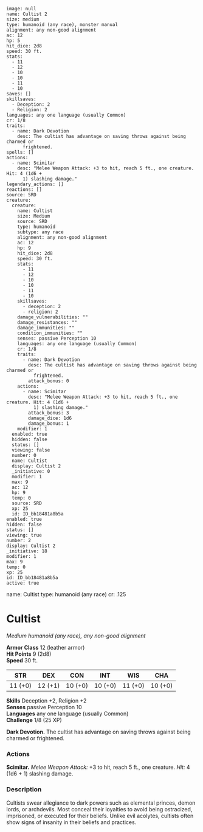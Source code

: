 ```statblock
image: null
name: Cultist 2
size: medium
type: humanoid (any race), monster manual
alignment: any non-good alignment
ac: 12
hp: 5
hit_dice: 2d8
speed: 30 ft.
stats:
  - 11
  - 12
  - 10
  - 10
  - 11
  - 10
saves: []
skillsaves:
  - Deception: 2
  - Religion: 2
languages: any one language (usually Common)
cr: 1/8
traits:
  - name: Dark Devotion
    desc: The cultist has advantage on saving throws against being charmed or
      frightened.
spells: []
actions:
  - name: Scimitar
    desc: "Melee Weapon Attack: +3 to hit, reach 5 ft., one creature. Hit: 4 (1d6 +
      1) slashing damage."
legendary_actions: []
reactions: []
source: SRD
creature:
  creature:
    name: Cultist
    size: Medium
    source: SRD
    type: humanoid
    subtype: any race
    alignment: any non-good alignment
    ac: 12
    hp: 9
    hit_dice: 2d8
    speed: 30 ft.
    stats:
      - 11
      - 12
      - 10
      - 10
      - 11
      - 10
    skillsaves:
      - deception: 2
      - religion: 2
    damage_vulnerabilities: ""
    damage_resistances: ""
    damage_immunities: ""
    condition_immunities: ""
    senses: passive Perception 10
    languages: any one language (usually Common)
    cr: 1/8
    traits:
      - name: Dark Devotion
        desc: The cultist has advantage on saving throws against being charmed or
          frightened.
        attack_bonus: 0
    actions:
      - name: Scimitar
        desc: "Melee Weapon Attack: +3 to hit, reach 5 ft., one creature. Hit: 4 (1d6 +
          1) slashing damage."
        attack_bonus: 3
        damage_dice: 1d6
        damage_bonus: 1
    modifier: 1
  enabled: true
  hidden: false
  status: []
  viewing: false
  number: 0
  name: Cultist
  display: Cultist 2
  _initiative: 0
  modifier: 1
  max: 9
  ac: 12
  hp: 9
  temp: 0
  source: SRD
  xp: 25
  id: ID_bb18481a8b5a
enabled: true
hidden: false
status: []
viewing: true
number: 2
display: Cultist 2
_initiative: 18
modifier: 1
max: 9
temp: 0
xp: 25
id: ID_bb18481a8b5a
active: true
```



name: Cultist
type: humanoid (any race)
cr: .125

# Cultist 
_Medium humanoid (any race), any non-good alignment_

**Armor Class** 12 (leather armor)    
**Hit Points** 9 (2d8)    
**Speed** 30 ft. 

| STR     | DEX     | CON     | INT     | WIS     | CHA     |
|---------|---------|---------|---------|---------|---------|
| 11 (+0) | 12 (+1) | 10 (+0) | 10 (+0) | 11 (+0) | 10 (+0) |   

**Skills** Deception +2, Religion +2    
**Senses** passive Perception 10    
**Languages** any one language (usually Common)    
**Challenge** 1/8 (25 XP) 

**Dark Devotion.** The cultist has advantage on saving throws against being charmed or frightened. 

### Actions 
**Scimitar.** _Melee Weapon Attack:_ +3 to hit, reach 5 ft., one creature. _Hit:_ 4 (1d6 + 1) slashing damage. 

### Description
Cultists swear allegiance to dark powers such as elemental princes, demon lords, or archdevils. Most conceal their loyalties to avoid being ostracized, imprisoned, or executed for their beliefs. Unlike evil acolytes, cultists often show signs of insanity in their beliefs and practices. 